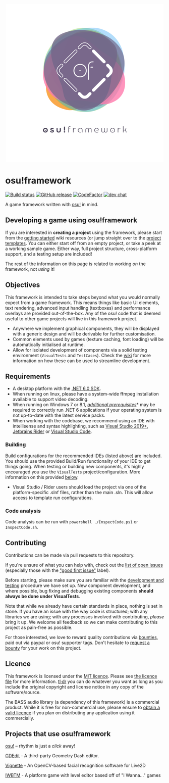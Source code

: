 <p align="center">
  <img width="500px" src="assets/o!f Logo Large FC.svg">
</p>

# osu!framework

[![Build status](https://github.com/ppy/osu-framework/actions/workflows/ci.yml/badge.svg?branch=master&event=push)](https://github.com/ppy/osu-framework/actions/workflows/ci.yml)
[![GitHub release](https://img.shields.io/github/release/ppy/osu-framework.svg)](https://github.com/ppy/osu-framework/releases/latest)
[![CodeFactor](https://www.codefactor.io/repository/github/ppy/osu-framework/badge)](https://www.codefactor.io/repository/github/ppy/osu-framework)
[![dev chat](https://discordapp.com/api/guilds/188630481301012481/widget.png?style=shield)](https://discord.gg/ppy)

A game framework written with [osu!](https://github.com/ppy/osu) in mind.

## Developing a game using osu!framework

If you are interested in **creating a project** using the framework, please start from the [getting started](https://github.com/ppy/osu-framework/wiki/Setting-up-your-first-project) wiki resources (or jump straight over to the [project templates](https://github.com/ppy/osu-framework/tree/master/osu.Framework.Templates). You can either start off from an empty project, or take a peek at a working sample game. Either way, full project structure, cross-platform support, and  a testing setup are included!

The rest of the information on this page is related to working *on* the framework, not *using* it!

## Objectives

This framework is intended to take steps beyond what you would normally expect from a game framework. This means things like basic UI elements, text rendering, advanced input handling (textboxes) and performance overlays are provided out-of-the-box. Any of the osu! code that is deemed useful to other game projects will live in this framework project.

- Anywhere we implement graphical components, they will be displayed with a generic design and will be derivable for further customisation.
- Common elements used by games (texture caching, font loading) will be automatically initialised at runtime.
- Allow for isolated development of components via a solid testing environment (`VisualTests` and `TestCases`). Check the [wiki](https://github.com/ppy/osu-framework/wiki/Development-and-Testing) for more information on how these can be used to streamline development.

## Requirements

- A desktop platform with the [.NET 6.0 SDK](https://dotnet.microsoft.com/download).
- When running on linux, please have a system-wide ffmpeg installation available to support video decoding.
- When running on Windows 7 or 8.1, *[additional prerequisites](https://docs.microsoft.com/en-us/dotnet/core/install/windows?tabs=net60&pivots=os-windows#dependencies)** may be required to correctly run .NET 6 applications if your operating system is not up-to-date with the latest service packs.
- When working with the codebase, we recommend using an IDE with intellisense and syntax highlighting, such as [Visual Studio 2019+](https://visualstudio.microsoft.com/vs/), [Jetbrains Rider](https://www.jetbrains.com/rider/) or [Visual Studio Code](https://code.visualstudio.com/).

### Building

Build configurations for the recommended IDEs (listed above) are included. You should use the provided Build/Run functionality of your IDE to get things going. When testing or building new components, it's highly encouraged you use the `VisualTests` project/configuration. More information on this provided [below](#contributing).

- Visual Studio / Rider users should load the project via one of the platform-specific .slnf files, rather than the main .sln. This will allow access to template run configurations.

### Code analysis

Code analysis can be run with `powershell ./InspectCode.ps1` or `InspectCode.sh`.

## Contributing

Contributions can be made via pull requests to this repository.

If you're unsure of what you can help with, check out the [list of open issues](https://github.com/ppy/osu-framework/issues) (especially those with the ["good first issue"](https://github.com/ppy/osu-framework/issues?q=is%3Aissue+is%3Aopen+sort%3Aupdated-desc+label%3A%22good+first+issue%22) label).

Before starting, please make sure you are familiar with the [development and testing](https://github.com/ppy/osu-framework/wiki/Development-and-Testing) procedure we have set up. New component development, and where possible, bug fixing and debugging existing components **should always be done under VisualTests**.

Note that while we already have certain standards in place, nothing is set in stone. If you have an issue with the way code is structured; with any libraries we are using; with any processes involved with contributing, *please* bring it up. We welcome all feedback so we can make contributing to this project as pain-free as possible.

For those interested, we love to reward quality contributions via [bounties](https://docs.google.com/spreadsheets/d/1jNXfj_S3Pb5PErA-czDdC9DUu4IgUbe1Lt8E7CYUJuE/view?&rm=minimal#gid=523803337), paid out via paypal or osu! supporter tags. Don't hesitate to [request a bounty](https://docs.google.com/forms/d/e/1FAIpQLSet_8iFAgPMG526pBZ2Kic6HSh7XPM3fE8xPcnWNkMzINDdYg/viewform) for your work on this project.

## Licence

This framework is licensed under the [MIT licence](https://opensource.org/licenses/MIT). Please see [the licence file](LICENCE) for more information. [tl;dr](https://tldrlegal.com/license/mit-license) you can do whatever you want as long as you include the original copyright and license notice in any copy of the software/source.

The BASS audio library (a dependency of this framework) is a commercial product. While it is free for non-commercial use, please ensure to [obtain a valid licence](http://www.un4seen.com/bass.html#license) if you plan on distributing any application using it commercially.

## Projects that use osu!framework

[osu!](https://github.com/ppy/osu) – rhythm is just a *click* away!

[GDEdit](https://github.com/gd-edit/GDE) - A third-party Geometry Dash editor.

[Vignette](https://github.com/vignette-project/vignette) - An OpenCV-based facial recognition software for Live2D

[IWBTM](https://github.com/EVAST9919/iwbtm) - A platform game with level editor based off of "I Wanna..." games

<!--
We love to see people using our framework! Add your project here via a PR!

Conditions:
 - Must be a GitHub link (i.e. your project is open source)
 - Must be actively developed (and have executable releases)
-->
